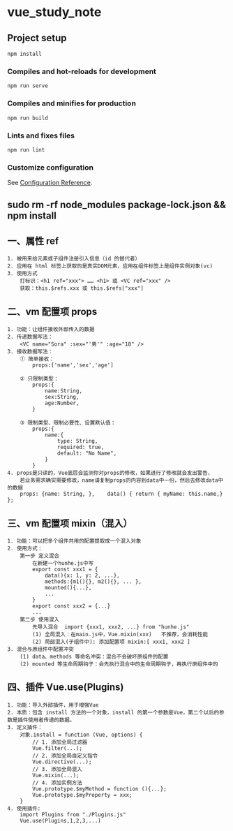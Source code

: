 # vue_study_note

## Project setup

```
npm install
```

### Compiles and hot-reloads for development

```
npm run serve
```

### Compiles and minifies for production

```
npm run build
```

### Lints and fixes files

```
npm run lint
```

### Customize configuration

See [Configuration Reference](https://cli.vuejs.org/config/).

## sudo rm -rf node_modules package-lock.json && npm install

## 一、属性 ref

    1. 被用来给元素或子组件注册引入信息（id 的替代者）
    2. 应用在 html 标签上获取的是真实DOM元素，应用在组件标签上是组件实例对象(vc)
    3. 使用方式
        打标识：<h1 ref="xxx"> …… <h1> 或 <VC ref="xxx" />
        获取：this.$refs.xxx 或 this.$refs["xxx"]

## 二、vm 配置项 props

    1. 功能：让组件接收外部传入的数据
    2. 传递数据写法：
        <VC name="Sora" :sex="'男'" :age="18" />
    3. 接收数据写法：
        ① 简单接收：
            props:['name','sex','age']
    
        ② 只限制类型：
            props:{
                name:String,
                sex:String,
                age:Number,
            }
    
        ③ 限制类型、限制必要性、设置默认值：
            props:{
                name:{
                    type: String,
                    required: true,
                    default: "No Name",
                }
            }
    4. props是只读的，Vue底层会监测你对props的修改，如果进行了修改就会发出警告，
        若业务需求确实需要修改，name请复制props的内容到data中一份，然后去修改data中的数据
        props: {name: String, },    data() { return { myName: this.name,} };

## 三、vm 配置项 mixin（混入）

    1. 功能：可以把多个组件共用的配置提取成一个混入对象
    2. 使用方式：
        第一步 定义混合
            在新建一个hunhe.js中写
            export const xxx1 = {
                data(){x: 1, y: 2, ...},
                methods:{m1(){}, m2(){}, ... },
                mounted(){...},
                ...
            }
            export const xxx2 = {...}
            ...
        第二步 使用混入
            先导入混合  import {xxx1, xxx2, ...} from "hunhe.js"
            (1) 全局混入：在main.js中，Vue.mixin(xxx)   不推荐，会消耗性能
            (2) 局部混入(子组件中): 添加配置项 mixin:[ xxx1, xxx2 ]
    3. 混合与原组件中配置冲突
        (1) data、methods 等命名冲突：混合不会破坏原组件的配置
        (2) mounted 等生命周期钩子：会先执行混合中的生命周期钩子，再执行原组件中的

## 四、插件 Vue.use(Plugins)

    1. 功能：导入外部插件，用于增强Vue
    2. 本质：包含 install 方法的一个对象，install 的第一个参数是Vue，第二个以后的参数是插件使用者传递的数据。
    3. 定义插件：
        对象.install = function (Vue, options) {
            // 1. 添加全局过滤器
            Vue.filter(...);
            // 2. 添加全局自定义指令
            Vue.directive(...);
            // 3. 添加全局混入
            Vue.mixin(...);
            // 4. 添加实例方法
            Vue.prototype.$myMethod = function (){...};
            Vue.prototype.$myProperty = xxx;
        }
    4. 使用插件:
        import Plugins from "./Plugins.js"
        Vue.use(Plugins,1,2,3,...)
